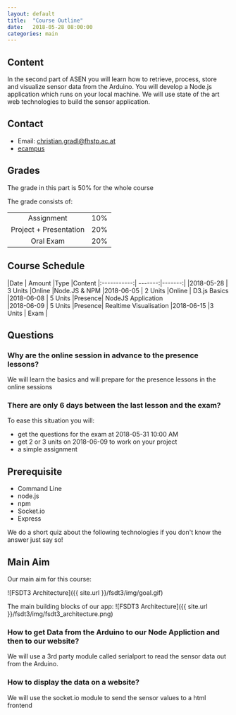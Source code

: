 ```yaml
---
layout: default
title:  "Course Outline"
date:   2018-05-28 08:00:00
categories: main
---
```


## Content

In the second part of ASEN you will learn how to retrieve, process, store and visualize sensor data from the Arduino. You will develop a Node.js application which runs on your local machine. We will use state of the art web technologies to build the sensor application.

## Contact

* Email: <christian.gradl@fhstp.ac.at>
* [ecampus](https://ecampus.fhstp.ac.at/course/view.php?id=18801)

## Grades

The grade in this part is 50% for the whole course

The grade consists of:

|                             |         |
|:---------------------------:| -------:|
| Assignment                    |   10%   |
| Project + Presentation                     |   20%   |
| Oral Exam         |   20%   |


## Course Schedule

|Date         | Amount  |Type   |Content
|:-----------:| -------:|-------:|
|2018-05-28   | 3 Units |Online  |Node.JS & NPM
|2018-06-05   | 2 Units |Online  | D3.js Basics
|2018-06-08   | 5 Units |Presence| NodeJS Application    
|2018-06-09   | 5 Units |Presence| Realtime Visualisation
|2018-06-15   |3 Units   | Exam  |

## Questions

### Why are the online session in advance to the presence lessons?
We will learn the basics and will prepare for the presence lessons in the online sessions

### There are only 6 days between the last lesson and the exam?
To ease this situation you will:
- get the questions for the exam at 2018-05-31 10:00 AM
- get 2 or 3 units on 2018-06-09 to work on your project
- a simple assignment



## Prerequisite
- Command Line
- node.js
- npm
- Socket.io
- Express

We do a short quiz about the following technologies if you don't know the answer just say so!


## Main Aim

Our main aim for this course:

![FSDT3 Architecture]({{ site.url }}/fsdt3/img/goal.gif)

The main building blocks of our app:
![FSDT3 Architecture]({{ site.url }}/fsdt3/img/fsdt3_architecture.png)

### How to get Data from the Arduino to our Node Appliction and then to our website?

We will use a 3rd party module called serialport to read the sensor data out from the Arduino.

### How to display the data on a website?

We will use the socket.io module to send the sensor values to a html frontend
